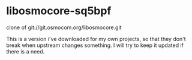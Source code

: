 libosmocore-sq5bpf
==================

clone of git://git.osmocom.org/libosmocore.git

This is a version i've downloaded for my own projects, so that they don't break when
upstream changes something. I will try to keep it updated if there is a need.

